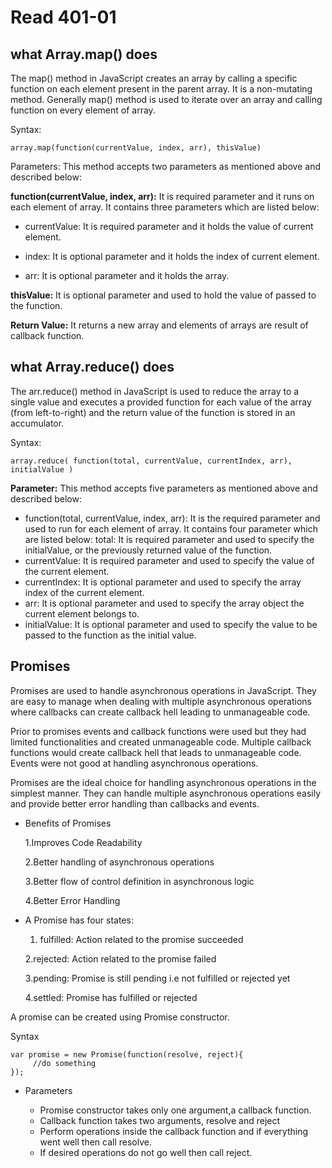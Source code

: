 # Read 401-01

## what Array.map() does

The map() method in JavaScript creates an array by calling a specific function on each element present in the parent array. It is a non-mutating method. Generally map() method is used to iterate over an array and calling function on every element of array.

Syntax:

````
array.map(function(currentValue, index, arr), thisValue)
````
Parameters: This method accepts two parameters as mentioned above and described below:

**function(currentValue, index, arr):** It is required parameter and it runs on each element of array. It contains three parameters which are listed below:
* currentValue: It is required parameter and it holds the 
value of current element.

* index: It is optional parameter and it holds the index of current element.

* arr: It is optional parameter and it holds the array.

**thisValue:** It is optional parameter and used to hold the value of passed to the function.

**Return Value:** It returns a new array and elements of arrays are result of callback function.

## what Array.reduce() does

The arr.reduce() method in JavaScript is used to reduce the array to a single value and executes a provided function for each value of the array (from left-to-right) and the return value of the function is stored in an accumulator.

Syntax:
````
array.reduce( function(total, currentValue, currentIndex, arr), 
initialValue )
````

**Parameter:** This method accepts five parameters as mentioned above and described below:

* function(total, currentValue, index, arr): It is the required parameter and used to run for each element of array. It contains four parameter which are listed below:
total: It is required parameter and used to specify the initialValue, or the previously returned value of the function.
* currentValue: It is required parameter and used to specify the value of the current element.
* currentIndex: It is optional parameter and used to specify the array index of the current element.
* arr: It is optional parameter and used to specify the array object the current element belongs to.
* initialValue: It is optional parameter and used to specify the value to be passed to the function as the initial value.


## Promises

Promises are used to handle asynchronous operations in JavaScript. They are easy to manage when dealing with multiple asynchronous operations where callbacks can create callback hell leading to unmanageable code. 

Prior to promises events and callback functions were used but they had limited functionalities and created unmanageable code. 
Multiple callback functions would create callback hell that leads to unmanageable code. 
Events were not good at handling asynchronous operations.

Promises are the ideal choice for handling asynchronous operations in the simplest manner. They can handle multiple asynchronous operations easily and provide better error handling than callbacks and events.

* Benefits of Promises 

  1.Improves Code Readability

  2.Better handling of asynchronous operations

  3.Better flow of control definition in asynchronous logic

  4.Better Error Handling

* A Promise has four states: 

  1. fulfilled: Action related to the promise succeeded

  2.rejected: Action related to the promise failed

  3.pending: Promise is still pending i.e not fulfilled or rejected yet

  4.settled: Promise has fulfilled or rejected


A promise can be created using Promise constructor.

Syntax
````
var promise = new Promise(function(resolve, reject){
     //do something
});
````

* Parameters 

  * Promise constructor takes only one argument,a callback function.
  * Callback function takes two arguments, resolve and reject
  * Perform operations inside the callback function and if everything went well then call resolve.
  * If desired operations do not go well then call reject.